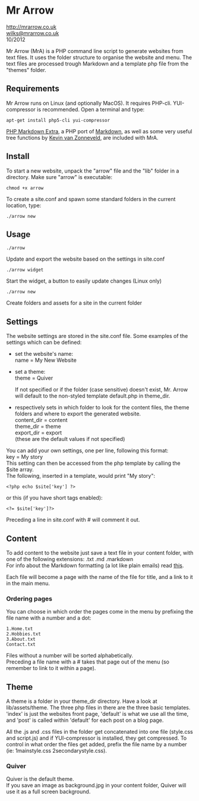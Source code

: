 Mr Arrow
========
http://mrarrow.co.uk  
wilks@mrarrow.co.uk  
10/2012

Mr Arrow (MrA) is a PHP command line script to generate websites from text files.
It uses the folder structure to organise the website and menu.
The text files are processed trough Markdown and a template php file from the "themes" folder.

## Requirements

Mr Arrow runs on Linux (and optionally MacOS). It requires PHP-cli. YUI-compressor is recommended.
Open a terminal and type:

    apt-get install php5-cli yui-compressor

[PHP Markdown Extra](http://michelf.ca/projects/php-markdown/extra/), a PHP port of [Markdown](http://daringfireball.net/projects/markdown/), as well as some very useful tree functions by [Kevin van Zonneveld](http://kvz.io/blog/2007/10/03/convert-anything-to-tree-structures-in-php/), are included with MrA.

## Install
To start a new website, unpack the "arrow" file and the "lib" folder in a directory.
Make sure "arrow" is executable:

    chmod +x arrow
    
To create a site.conf and spawn some standard folders in the current location, type:

    ./arrow new

## Usage

    ./arrow
Update and export the website based on the settings in site.conf
  
    ./arrow widget
Start the widget, a button to easily update changes (Linux only)
  
    ./arrow new 
Create folders and assets for a site in the current folder

## Settings
The website settings are stored in the site.conf file.
Some examples of the settings which can be defined:

- set the website's name:  
    name = My New Website

- set a theme:  
    theme = Quiver  

  If not specified or if the folder (case sensitive) doesn't exist, Mr. Arrow will default to the non-styled template default.php in theme_dir.

- respectively sets in which folder to look for the content files, the theme folders and where to export the generated website.  
    content_dir = content  
    theme_dir = theme  
    export_dir = export  
  (these are the default values if not specified)

You can add your own settings, one per line, following this format:  
key = My story  
This setting can then be accessed from the php template by calling the $site array.  
The following, inserted in a template, would print "My story": 

    <?php echo $site['key'] ?>

or this (if you have short tags enabled):
    
    <?= $site['key']?>
    
Preceding a line in site.conf with # will comment it out.
  
## Content
To add content to the website just save a text file in your content folder, with one of the following extensions: .txt .md .markdown  
For info about the Markdown formatting (a lot like plain emails) read [this](http://daringfireball.net/projects/markdown/syntax).

Each file will become a page with the name of the file for title, and a link to it in the main menu.

### Ordering pages
You can choose in which order the pages come in the menu by prefixing the file name with a number and a dot:

    1.Home.txt
    2.Hobbies.txt
    3.About.txt
    Contact.txt

Files without a number will be sorted alphabetically.  
Preceding a file name with a # takes that page out of the menu (so remember to link to it within a page).

## Theme
A theme is a folder in your theme_dir directory. Have a look at lib/assets/theme. The three php files in there are the three basic templates. 'index' is just the websites front page, 'default' is what we use all the time, and 'post' is called within 'default' for each post on a blog page.

All the .js and .css files in the folder get concatenated into one file (style.css and script.js) and if YUI-compressor is installed, they get compressed. To control in what order the files get added, prefix the file name by a number (ie: 1mainstyle.css 2secondarystyle.css).


### Quiver
Quiver is the default theme.  
If you save an image as background.jpg in your content folder, Quiver will use it as a full screen background.



